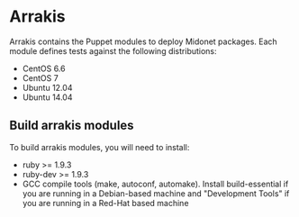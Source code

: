 Arrakis
=======

Arrakis contains the Puppet modules to deploy Midonet packages. Each module
defines tests against the following distributions:

 * CentOS 6.6
 * CentOS 7
 * Ubuntu 12.04
 * Ubuntu 14.04


Build arrakis modules
---------------------

To build arrakis modules, you will need to install:

 * ruby >= 1.9.3
 * ruby-dev >= 1.9.3
 * GCC compile tools (make, autoconf, automake). Install build-essential if you
   are running in a Debian-based machine and "Development Tools" if you are
   running in a Red-Hat based machine
